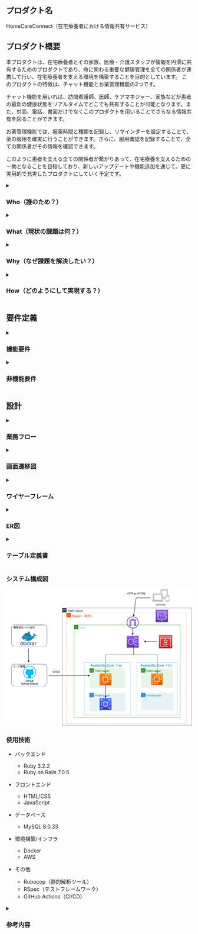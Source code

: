 ## プロダクト名
HomeCareConnect（在宅療養者における情報共有サービス）

## プロダクト概要
本プロダクトは、在宅療養者とその家族、医療・介護スタッフが情報を円滑に共有するためのプロダクトであり、命に関わる重要な健康管理を全ての関係者が連携して行い、在宅療養者を支える環境を構築することを目的としています。
このプロダクトの特徴は、チャット機能とお薬管理機能の2つです。

チャット機能を用いれば、訪問看護師、医師、ケアマネジャー、家族などが患者の最新の健康状態をリアルタイムでどこでも共有することが可能となります。また、対面、電話、書面だけでなくこのプロダクトを用いることでさらなる情報共有を図ることができます。

お薬管理機能では、服薬時間と種類を記録し、リマインダーを設定することで、薬の服用を確実に行うことができます。さらに、服用確認を記録することで、全ての関係者がその情報を確認できます。

このように患者を支える全ての関係者が繋がりあって、在宅療養を支えるための一助となることを目指しており、新しいアップデートや機能追加を通じて、更に実用的で充実したプロダクトにしていく予定です。



<details>
<summary><h3>Who（誰のため？）</h3></summary>　　

- 祖父（95歳　男性）
  - 1人暮らし
  - 要介護２（家事や食事、排泄といった日常生活動作の一部に見守りや介助が必要な状態）
- 家族
  - 父、母、姉、私
  - 祖父の家まで徒歩10分圏内に在住
  - 毎日、誰か1人が祖父の掃除、洗濯、調理など日常生活のサポートを行う
- ケアマネジャー（40代　女性）
  - 家族から相談に応じ、助言を提供する
  - 介護計画（ケアプラン）の作成及び説明・提案
- 看護師（30〜40代　女性）
  - 担当の看護師3名程が交代で訪問看護
  - 健康状態のチェック
  - 薬の管理
- 医師（50代　男性）
  - 患者の症状について診断
  - 診断結果に基づき、治療の提供・薬の処方

</details>

<details>
<summary><h3>What（現状の課題は何？）</h3></summary>

- 情報共有の難しさ
  - 家族、医療従事者、介護スタッフなどが関わる中で全員が最新の情報を把握し続けることは困難です。
  - 現状、情報の共有は電話、書面などを通じて行われますが、これらの方法では情報がバラバラになりやすく、全体として整合性を保つことが難しいです。
- 薬の管理
  - 複数の薬を指定された時間に正確に服用するのは困難です。
  - 特に高齢者や認知症の患者は、自分で管理することが難しく、適切な服用を行うためにはサポートが必要です。
- 非常時の対応
  - 突発的な健康問題や事故が発生した際に、迅速に関係者に情報を伝達し、対応することが求められます。
  - しかし、すぐに連絡を取れる体制が整っていない場合、事後の対応が遅れることがあります。
- 負担の偏り
  - 看護や介護は時間と労力を必要とするため、一部の家族やスタッフに負担が偏ることがあります。
  - 負担が偏ると、それがストレスとなり、看護・介護の質に影響を及ぼしたり、持続可能なサポートができなくなります。

</details>

<details>
<summary><h3>Why（なぜ課題を解決したい？）</h3></summary>

- 情報共有の難しさ
  - すべての関係者が最新かつ一貫した情報を持つことで、在宅療養者の状況把握と対応が迅速かつ適切に行なえるため。
  - 情報共有の精度と速度は、在宅療養者の安全と生活の質に直結するため。
- 薬の管理
  - 正確な薬の服用は治療効果を最大化し、過剰な副作用や薬物間相互作用を防ぐために重要であるため。
  - 特に命に関わる重大な疾患を持つ患者の場合、指示された通りに薬を服用しないと、病状が急速に悪化し、時には命を失う危険性もあるため。
- 非常時の対応
  - 迅速な対応が可能なシステムが整っていると、非常時の際に在宅療養者の安全が確保され、重篤な結果を回避することが可能になるため。
  - 関係者全員が対応情報を共有できれば、連携して迅速な対応が可能となるため。
- 負担の偏り
  - ケア負担の均等化は、介護者のストレス軽減と持続可能なケア提供体制を確保するために重要であるため。


</details>

<details>
<summary><h3>How（どのようにして実現する？）</h3></summary>

- 情報共有の難しさ
  - チャット機能を備えたプロダクトを導入することで、全ての関係者がリアルタイムで情報を共有できる環境を作ります。
  - 医療・介護スタッフ、家族全員が参加し、状況の報告や重要な連絡事項を投稿できるようにします。
- 薬の管理
  - 服用確認のチェック機能をつけることで、服用されたことを確認できるようにします。
  - 薬の種類、服用時間、量などを登録し、リマインダー機能で服用時間になると通知が届くようにします。
- 非常時の対応
  - 非常時にはまず電話で対応することになると思いますが、電話が繋がらない場合も想定し、チャットを通じて緊急時にも情報を迅速に共有し、適切な対応が可能になるようにします。
- 負担の偏り
  - チャット機能を用いた適切な情報共有と調整によって、ケアタスクを分散し、全員が参加するようなケア体制を作ります。

</details>

## 要件定義

<details>
<summary><h3>機能要件</h3></summary>

- 認証機能
  - ユーザー登録
    - ユーザーID、パスワード、名前、メールアドレス、ユーザータイプが登録できる。
    - ユーザータイプ「患者」以外を選んだ場合は、「患者ID」を入力しないと新規登録できない
    - 患者本人が始めにユーザー登録し、参加してほしい人には「患者ID」を伝える形式を取る。
  - ログイン
    - ユーザーID、パスワードを入力し、ログインできる。
  - ログアウト
    - メニュー画面より選択し、ログアウトできる。
  - ユーザー情報更新
    - パスワード、メールアドレスのみは変更できる。
  - ユーザーID,パスワード以外でのログイン
    - ユーザーID、パスワードを忘れた場合は、メールアドレスより取得できる。

- チャット機能
  - リアルタイムでメッセージができる。
  - 画像を投稿できるようにする。
  - スタンプやリアクション機能（Advanced）
  - 通知を設定できる。(Advanced)
  - スレッド機能（Advanced）

- お薬管理機能
  - 薬の登録、確認、更新、削除できる。
    - 薬の名前、時間、服用する量、期間、メモ
  - 服用チェック
    - 薬を服用したことを確認できるチェック機能
    - 間違えてチェックしたときのために取り消し機能
  - 服用リマインダー（Advanced）
    - 登録した薬の服用時間から１時間過ぎても服用チェックされていなかったら、通知が送られる。


</details>

<details>
<summary><h3>非機能要件</h3></summary>

- ユーザビリティ
  - レスポンシブ対応（スマホ、PC、タブレット対応）
  - 高齢者でも直感的に理解でき、分かりやすいシンプルなUIにする。
  - 困ったときに自力で解決できるようにヘルプ機能やFAQを付ける。
  - レスポンス速度は遅くて3秒以内、基本的には1秒以内に行なえるようにする。

- 保守性
  - GitHubへプッシュ時に静的解析で自動チェックする

- 運用性
  - GitHumのmainブランチにマージしたら自動デプロイされるようにする。
  - GithubActionsにてCI/CDの導入

- セキュリティ
  - SSL化（HTTPS化）対応
  - アプリケーションサーバーとデータベースサーバーを分け、データベースサーバーは外部からアクセスできない設計にする。

</details>

## 設計

<details>
<summary><h3>業務フロー</h3></summary>

  <details>
  <summary><h4>認証機能</h4></summary>

  ![認証機能](./img/workflow_diagram/login_user_1.1.jpg)

  </details>

  <details>
  <summary><h4>チャット機能, お薬管理機能</h4></summary>

  ![チャット機能,お薬管理機能](./img/workflow_diagram/chat_medication_function.jpg)

  </details>

</details>

<details>
<summary><h3>画面遷移図</h3></summary>

![画面遷移図](./img/screen_transition_diagram/screen_transition_diagram4.jpeg)

</details>

<details>
<summary><h3>ワイヤーフレーム</h3></summary>

  <details>
  <summary><h4>ユーザー登録、ログイン機能</h4></summary>

  ![ユーザー登録、ログイン機能](./img/wire_frame/login_user_1.1.jpeg)

  </details>

  <details>
  <summary><h4>チャット機能</h4></summary>

  ![チャット機能](./img/wire_frame/chat_function.jpeg)

  </details>

  <details>
  <summary><h4>お薬管理機能</h4></summary>

  ![お薬管理機能](./img/wire_frame/medication_management.jpeg)

  </details>

  <details>
  <summary><h4>メニュー機能</h4></summary>

  ![メニュー機能1](./img/wire_frame/menu_list_1.1.jpeg)

  </details>



</details>

<details>
<summary><h3>ER図</h3></summary>

![ER図](./img/ER_diagram/er_diagram1.3.png)

- [エンティティ定義について詳細](ER_diagram.md)
- [患者テーブルとユーザーテーブルについて(検討中)](reference.md)

</details>

<details>
<summary><h3>テーブル定義書</h3></summary>

- **Patientsテーブル**

| カラム名 | データ型 | キー | NULL | 初期値 | 備考 |
|:--------|:-------:|:---:|:----:|:-----:|:----:|
| id | INTEGER | Primary | NO | - | AUTO INCREMENT |
| secret_id | String | Unique | NO | - | ランダムな文字列 |

- **Usersテーブル**

| カラム名 | データ型 | キー | NULL | 初期値 | 備考 |
|:--------|:-------:|:---:|:----:|:-----:|:----:|
| id | INTEGER | Primary | NO | - | AUTO INCREMENT |
| secret_patient_id | String | Foreign | NO | -  | ※１|
| password | VARCHAR(255) | - | NO | - | - |
| name | VARCHAR(255) | - | NO | - | - |
| email | VARCHAR(255) | Unique | NO | - | - |
| role | String | - | NO | - | ※２ |
| message_notice | BOOLEAN | - | NO | true | - |
| medication_notice | BOOLEAN | - | NO | true | - |

※１：外部キー制約はPatientsテーブルのsecret_idカラムから設定

※２：ユーザーの種類を示す。「患者」「家族」「医師」「看護師」「ケアマネジャー」より選択する。

- **Messagesテーブル**

| カラム名 | データ型 | キー | NULL | 初期値 | 備考 |
|:--------|:-------:|:---:|:----:|:-----:|:----:|
| id | INTEGER | Primary | NO | - | AUTO INCREMENT |
| user_id | INTEGER | Foreign | NO | -  | - |
| content | TEXT | - | NO | - | - |
| timestamp | DATETIME | - | NO | - | - |

- **Medicationsテーブル**

| カラム名 | データ型 | キー | NULL | 初期値 | 備考 |
|:--------|:-------:|:---:|:----:|:-----:|:----:|
| id | INTEGER | Primary | NO | - | AUTO INCREMENT |
| patient_id | INTEGER | Foreign | NO | -  | - |
| name | VARCHAR(255) | Unique | NO | - | - |
| dosage | VARCHAR(30) | - | NO | - | - |
| start_date | DATE | - | NO | - | - |
| end_date | DATE | - | NO | - | - |
| time1 | Time | - | YES | - | - |
| time2 | Time | - | YES | - | - |
| time3 | Time | - | YES | - | - |
| time4 | Time | - | YES | - | - |
| time5 | Time | - | YES | - | - |
| memo | TEXT | - | YES | - | - |

- **Schedulesテーブル**

| カラム名 | データ型 | キー | NULL | 初期値 | 備考 |
|:--------|:-------:|:---:|:----:|:-----:|:----:|
| id | INTEGER | Primary | NO | - | AUTO INCREMENT |
| medication_id | INTEGER | Foreign | NO | -  | - |
| time | TIME | - | NO | - | - |
| confirmation | BOOLEAN | - | NO | 0 | ※３ |
| time_slot | INTEGER | - | NO | - | - |
| date | DATE | - | NO | - | - |

※３：服用チェックを示す。0は「未チェック」、1は「チェック済み」

</details>

### システム構成図

![システム構成図](./img/system_configuration_diagram/system_configuration_diagram1.0.png)

### 使用技術

- バックエンド
  - Ruby 3.2.2
  - Ruby on Rails 7.0.5

- フロントエンド
  - HTML/CSS
  - JavaScript

- データベース
  - MySQL 8.0.33

- 環境構築/インフラ
  - Docker
  - AWS

- その他
  - Rubocop（静的解析ツール）
  - RSpec（テストフレームワーク）
  - GitHub Actions（CI/CD）

<details>
<summary><h3>参考内容</h3></summary>

- [フィードバック](feedback.md)


</details>
